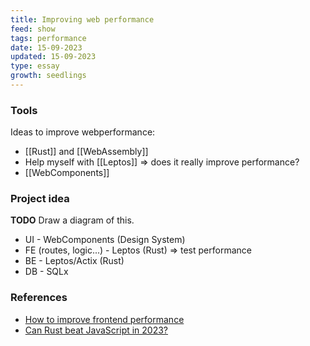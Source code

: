 ```yaml
---
title: Improving web performance
feed: show
tags: performance
date: 15-09-2023
updated: 15-09-2023
type: essay
growth: seedlings
---
```


### Tools

Ideas to improve webperformance:
- [[Rust]] and [[WebAssembly]]
- Help myself with [[Leptos]] => does it really improve performance?
- [[WebComponents]]

### Project idea

**TODO** Draw a diagram of this.

- UI - WebComponents (Design System)
- FE (routes, logic...) - Leptos (Rust) => test performance
- BE - Leptos/Actix (Rust)
- DB - SQLx


### References
- [How to improve frontend performance](https://dev.to/manish7107/how-to-improve-front-end-performance-3ag7)
- [Can Rust beat JavaScript in 2023?](https://javascript.plainenglish.io/can-rust-beat-javascript-in-2023-8c081a7cb95b)
